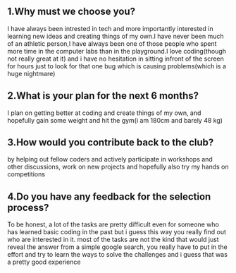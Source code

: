 ## 1.Why must we choose you?

I have always been intrested in tech and more importantly interested in learning new ideas and creating things of my own.I have never been much of an athletic person,I have always been one of those people who spent more time in the computer labs than in the playground.I love coding(though not really great at it) and i have no hesitation in sitting infront of the screen for hours just to look for that one bug which is causing problems(which is a huge nightmare)

## 2.What is your plan for the next 6 months?

I plan on getting better at coding and create things of my own, and hopefully gain some weight and hit the gym(i am 180cm and barely 48 kg)

## 3.How would you contribute back to the club?

by helping out fellow coders and actively participate in workshops and other discussions, work on new projects and hopefully also try my hands on competitions

## 4.Do you have any feedback for the selection process?

To be honest, a lot of the tasks are pretty difficult even for someone who has learned basic coding in the past but i guess this way you really find out who are interested in it.
most of the tasks are not the kind that would just reveal the answer from a simple google search, you really have to put in the effort and try to learn the ways to solve the challenges and i guess that was a pretty good experience


